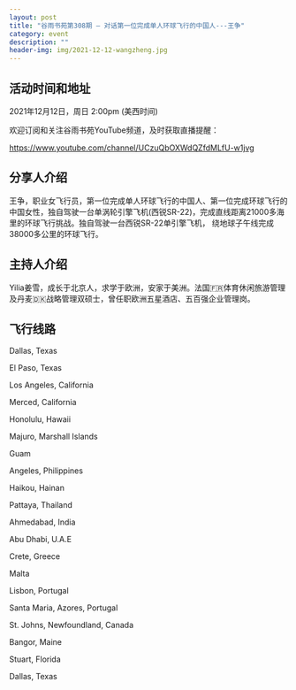 ```yaml
---
layout: post
title: "谷雨书苑第308期 — 对话第一位完成单人环球飞行的中国人---王争"
category: event
description: ""
header-img: img/2021-12-12-wangzheng.jpg
---
```



## 活动时间和地址
2021年12月12日，周日 2:00pm (美西时间)

欢迎订阅和关注谷雨书苑YouTube频道，及时获取直播提醒：

https://www.youtube.com/channel/UCzuQbOXWdQZfdMLfU-w1jvg





## 分享人介绍
王争，职业女飞行员，第一位完成单人环球飞行的中国人、第一位完成环球飞行的中国女性，独自驾驶一台单涡轮引擎飞机(西锐SR-22)，完成直线距离21000多海里的环球飞行挑战。独自驾驶一台西锐SR-22单引擎飞机， 绕地球子午线完成38000多公里的环球飞行。

## 主持人介绍
Yilia姜雪，成长于北京人，求学于欧洲，安家于美洲。法国🇫🇷体育休闲旅游管理及丹麦🇩🇰战略管理双硕士，曾任职欧洲五星酒店、五百强企业管理岗。

## 飞行线路 
Dallas, Texas

El Paso, Texas

Los Angeles, California

Merced, California

Honolulu, Hawaii

Majuro, Marshall Islands

Guam

Angeles, Philippines

Haikou, Hainan

Pattaya, Thailand

Ahmedabad, India

Abu Dhabi, U.A.E

Crete, Greece

Malta

Lisbon, Portugal

Santa Maria, Azores, Portugal

St. Johns, Newfoundland, Canada

Bangor, Maine

Stuart, Florida

Dallas, Texas
